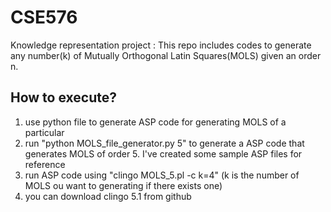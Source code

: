 # CSE576
Knowledge representation project :
This repo includes codes to generate any number(k) of Mutually Orthogonal Latin Squares(MOLS) given an order n. 

## How to execute?
1. use python file to generate ASP code for generating MOLS of a particular
2. run "python MOLS_file_generator.py 5" to generate a ASP code that generates MOLS of order 5. I've created some sample ASP files for reference
3. run ASP code using "clingo MOLS_5.pl -c k=4" (k is the number of MOLS ou want to generating if there exists one)
4. you can download clingo 5.1 from github
